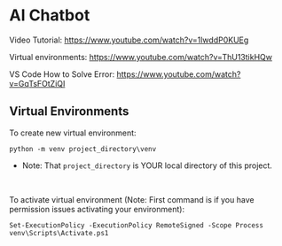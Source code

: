 # AI Chatbot

Video Tutorial: https://www.youtube.com/watch?v=1lwddP0KUEg

Virtual environments: https://www.youtube.com/watch?v=ThU13tikHQw

VS Code How to Solve Error: https://www.youtube.com/watch?v=GqTsFOtZiQI

## Virtual Environments
To create new virtual environment:
```
python -m venv project_directory\venv
```
- Note: That `project_directory` is YOUR local directory of this project.

<br/>

To activate virtual environment (Note: First command is if you have permission issues activating your environment): 

```
Set-ExecutionPolicy -ExecutionPolicy RemoteSigned -Scope Process
venv\Scripts\Activate.ps1
```